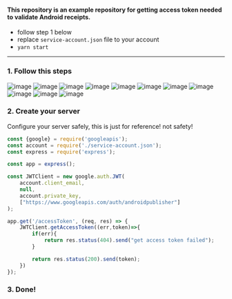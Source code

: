 #### This repository is an example repository for getting access token needed to validate Android receipts.

- follow step 1 below
- replace `service-account.json` file to your account
- `yarn start`

- - - -

### 1. Follow this steps
![image](screenshots/1.png)
![image](screenshots/2.png)
![image](screenshots/3.png)
![image](screenshots/4.png)
![image](screenshots/5.png)
![image](screenshots/6.png)
![image](screenshots/7.png)
![image](screenshots/8.png)
![image](screenshots/9.png)
![image](screenshots/10.png)
![image](screenshots/11.png)

### 2. Create your server
Configure your server safely, this is just for reference! not safety!

```js
const {google} = require('googleapis');
const account = require('./service-account.json');
const express = require('express');

const app = express();

const JWTClient = new google.auth.JWT(
    account.client_email,
    null,
    account.private_key,
    ["https://www.googleapis.com/auth/androidpublisher"]
);

app.get('/accessToken', (req, res) => {
    JWTClient.getAccessToken((err,token)=>{
        if(err){
            return res.status(404).send("get access token failed");
        }

        return res.status(200).send(token);
    })
});

```

### 3. Done!
